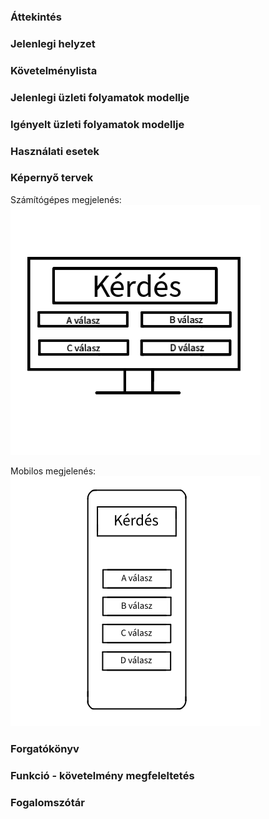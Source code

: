### Áttekintés

### Jelenlegi helyzet

### Követelménylista

### Jelenlegi üzleti folyamatok modellje

### Igényelt üzleti folyamatok modellje

### Használati esetek

### Képernyő tervek

Számítógépes megjelenés:
![](../kepek/Milliomos-pc.png)

Mobilos megjelenés:
![](../kepek/Milliomos-mobil.png)

### Forgatókönyv

### Funkció - követelmény megfeleltetés

### Fogalomszótár
